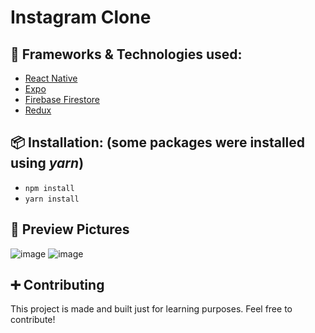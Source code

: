 # Instagram Clone

## 📖 Frameworks & Technologies used: 
  * [React Native](https://reactnative.dev/)
  * [Expo](https://expo.dev/)
  * [Firebase Firestore](https://firebase.google.com/)
  * [Redux](https://redux.js.org/) <br/>

## 📦 Installation: (some packages were installed using *yarn*)
  * ```npm install```
  * ```yarn install``` <br/>

## 📸 Preview Pictures
  ![image](https://user-images.githubusercontent.com/35108041/132736533-ad250045-eaed-4d37-9b84-e670e35f804d.png)
  ![image](https://user-images.githubusercontent.com/35108041/132739298-3d86bb69-3e8d-42de-98d0-7a790324f742.png) <br/>

## ➕ Contributing
  This project is made and built just for learning purposes. Feel free to contribute!





  
